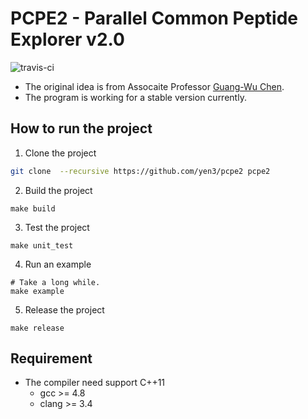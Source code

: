 # PCPE2 - Parallel Common Peptide Explorer v2.0

![travis-ci](https://travis-ci.org/yen3/pcpe2.svg?branch=master)

* The original idea is from Assocaite Professor [Guang-Wu Chen](http://rcevi.cgu.edu.tw/files/14-1065-4045,r639-1.php).
* The program is working for a stable version currently.

## How to run the project

1. Clone the project

```sh
git clone  --recursive https://github.com/yen3/pcpe2 pcpe2
```

2. Build the project
```
make build
```

3. Test the project
```
make unit_test
```

4. Run an example
```
# Take a long while.
make example
```

5. Release the project
```
make release
```

## Requirement

* The compiler need support C++11
    * gcc >= 4.8
    * clang >= 3.4
